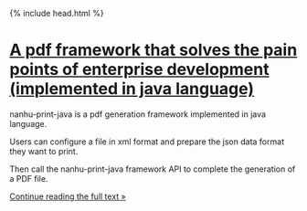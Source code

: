 {% include head.html %}

# [A pdf framework that solves the pain points of enterprise development (implemented in java language)](nanhu_print_java_doc)

nanhu-print-java is a pdf generation framework implemented in java language. 

Users can configure a file in xml format and prepare the json data format they want to print.

Then call the nanhu-print-java framework API to complete the generation of a PDF file. 

[Continue reading the full text »](nanhu_print_java_doc)


